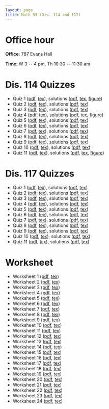 ```yaml
---
layout: page
title: Math 53 (Dis. 114 and 117)
---
```

# Office hour

**Office**: 787 Evans Hall

**Time**: W 3 -- 4 pm, Th 10:30 -- 11:30 am

# Dis. 114 Quizzes

- Quiz 1 ([pdf](quiz01dis114.pdf), [tex](quiz01dis114.tex)), solutions ([pdf](quiz01dis114sol.pdf), [tex](quiz01dis114.tex), [figure](quiz01dis114solpic.eps))
- Quiz 2 ([pdf](quiz02dis114.pdf), [tex](quiz02dis114.tex)), solutions ([pdf](quiz02dis114sol.pdf), [tex](quiz02dis114.tex))
- Quiz 3 ([pdf](quiz03dis114.pdf), [tex](quiz03dis114.tex)), solutions ([pdf](quiz03dis114sol.pdf), [tex](quiz03dis114.tex))
- Quiz 4 ([pdf](quiz04dis114.pdf), [tex](quiz04dis114.tex)), solutions ([pdf](quiz04dis114sol.pdf), [tex](quiz04dis114.tex), [figure](quiz04dis114solpic.png))
- Quiz 5 ([pdf](quiz05dis114.pdf), [tex](quiz05dis114.tex)), solutions ([pdf](quiz05dis114sol.pdf), [tex](quiz05dis114.tex))
- Quiz 6 ([pdf](quiz06dis114.pdf), [tex](quiz06dis114.tex)), solutions ([pdf](quiz06dis114sol.pdf), [tex](quiz06dis114.tex))
- Quiz 7 ([pdf](quiz07dis114.pdf), [tex](quiz07dis114.tex)), solutions ([pdf](quiz07dis114sol.pdf), [tex](quiz07dis114.tex))
- Quiz 8 ([pdf](quiz08dis114.pdf), [tex](quiz08dis114.tex)), solutions ([pdf](quiz08dis114sol.pdf), [tex](quiz08dis114.tex))
- Quiz 9 ([pdf](quiz09dis114.pdf), [tex](quiz09dis114.tex)), solutions ([pdf](quiz09dis114sol.pdf), [tex](quiz09dis114.tex))
- Quiz 10 ([pdf](quiz10dis114.pdf), [tex](quiz10dis114.tex)), solutions ([pdf](quiz10dis114sol.pdf), [tex](quiz10dis114.tex))
- Quiz 11 ([pdf](quiz11dis114.pdf), [tex](quiz11dis114.tex)), solutions ([pdf](quiz11dis114sol.pdf), [tex](quiz11dis114.tex), [figure](quiz11dis114solpic.png))

# Dis. 117 Quizzes

- Quiz 1 ([pdf](quiz01dis117.pdf), [tex](quiz01dis117.tex)), solutions ([pdf](quiz01dis117sol.pdf), [tex](quiz01dis117.tex))
- Quiz 2 ([pdf](quiz02dis117.pdf), [tex](quiz02dis117.tex)), solutions ([pdf](quiz02dis117sol.pdf), [tex](quiz02dis117.tex))
- Quiz 3 ([pdf](quiz03dis117.pdf), [tex](quiz03dis117.tex)), solutions ([pdf](quiz03dis117sol.pdf), [tex](quiz03dis117.tex))
- Quiz 4 ([pdf](quiz04dis117.pdf), [tex](quiz04dis117.tex)), solutions ([pdf](quiz04dis117sol.pdf), [tex](quiz04dis117.tex))
- Quiz 5 ([pdf](quiz05dis117.pdf), [tex](quiz05dis117.tex)), solutions ([pdf](quiz05dis117sol.pdf), [tex](quiz05dis117.tex))
- Quiz 6 ([pdf](quiz06dis117.pdf), [tex](quiz06dis117.tex)), solutions ([pdf](quiz06dis117sol.pdf), [tex](quiz06dis117.tex))
- Quiz 7 ([pdf](quiz07dis117.pdf), [tex](quiz07dis117.tex)), solutions ([pdf](quiz07dis117sol.pdf), [tex](quiz07dis117.tex))
- Quiz 8 ([pdf](quiz08dis117.pdf), [tex](quiz08dis117.tex)), solutions ([pdf](quiz08dis117sol.pdf), [tex](quiz08dis117.tex))
- Quiz 9 ([pdf](quiz09dis117.pdf), [tex](quiz09dis117.tex)), solutions ([pdf](quiz09dis117sol.pdf), [tex](quiz09dis117.tex))
- Quiz 10 ([pdf](quiz10dis117.pdf), [tex](quiz10dis117.tex)), solutions ([pdf](quiz10dis117sol.pdf), [tex](quiz10dis117.tex))
- Quiz 11 ([pdf](quiz11dis117.pdf), [tex](quiz11dis117.tex)), solutions ([pdf](quiz11dis117sol.pdf), [tex](quiz11dis117.tex))

# Worksheet

- Worksheet 1 ([pdf](worksheet01.pdf), [tex](worksheet01.tex))
- Worksheet 2 ([pdf](worksheet02.pdf), [tex](worksheet02.tex))
- Worksheet 3 ([pdf](worksheet03.pdf), [tex](worksheet03.tex))
- Worksheet 4 ([pdf](worksheet04.pdf), [tex](worksheet04.tex))
- Worksheet 5 ([pdf](worksheet05.pdf), [tex](worksheet05.tex))
- Worksheet 6 ([pdf](worksheet06.pdf), [tex](worksheet06.tex))
- Worksheet 7 ([pdf](worksheet07.pdf), [tex](worksheet07.tex))
- Worksheet 8 ([pdf](worksheet08.pdf), [tex](worksheet08.tex))
- Worksheet 9 ([pdf](worksheet09.pdf), [tex](worksheet09.tex))
- Worksheet 10 ([pdf](worksheet10.pdf), [tex](worksheet10.tex))
- Worksheet 11 ([pdf](worksheet11.pdf), [tex](worksheet11.tex))
- Worksheet 12 ([pdf](worksheet12.pdf), [tex](worksheet12.tex))
- Worksheet 13 ([pdf](worksheet13.pdf), [tex](worksheet13.tex))
- Worksheet 14 ([pdf](worksheet14.pdf), [tex](worksheet14.tex))
- Worksheet 15 ([pdf](worksheet15.pdf), [tex](worksheet15.tex))
- Worksheet 16 ([pdf](worksheet16.pdf), [tex](worksheet16.tex))
- Worksheet 17 ([pdf](worksheet17.pdf), [tex](worksheet17.tex))
- Worksheet 18 ([pdf](worksheet18.pdf), [tex](worksheet18.tex))
- Worksheet 19 ([pdf](worksheet19.pdf), [tex](worksheet19.tex))
- Worksheet 20 ([pdf](worksheet20.pdf), [tex](worksheet20.tex))
- Worksheet 21 ([pdf](worksheet21.pdf), [tex](worksheet21.tex))
- Worksheet 22 ([pdf](worksheet22.pdf), [tex](worksheet22.tex))
- Worksheet 23 ([pdf](worksheet23.pdf), [tex](worksheet23.tex))
- Worksheet 24 ([pdf](worksheet24.pdf), [tex](worksheet24.tex))
